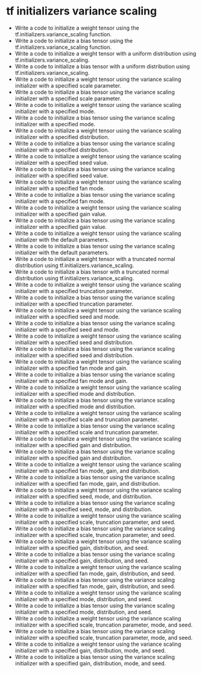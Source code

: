 # tf initializers variance scaling

- Write a code to initialize a weight tensor using the tf.initializers.variance_scaling function.
- Write a code to initialize a bias tensor using the tf.initializers.variance_scaling function.
- Write a code to initialize a weight tensor with a uniform distribution using tf.initializers.variance_scaling.
- Write a code to initialize a bias tensor with a uniform distribution using tf.initializers.variance_scaling.
- Write a code to initialize a weight tensor using the variance scaling initializer with a specified scale parameter.
- Write a code to initialize a bias tensor using the variance scaling initializer with a specified scale parameter.
- Write a code to initialize a weight tensor using the variance scaling initializer with a specified mode.
- Write a code to initialize a bias tensor using the variance scaling initializer with a specified mode.
- Write a code to initialize a weight tensor using the variance scaling initializer with a specified distribution.
- Write a code to initialize a bias tensor using the variance scaling initializer with a specified distribution.
- Write a code to initialize a weight tensor using the variance scaling initializer with a specified seed value.
- Write a code to initialize a bias tensor using the variance scaling initializer with a specified seed value.
- Write a code to initialize a weight tensor using the variance scaling initializer with a specified fan mode.
- Write a code to initialize a bias tensor using the variance scaling initializer with a specified fan mode.
- Write a code to initialize a weight tensor using the variance scaling initializer with a specified gain value.
- Write a code to initialize a bias tensor using the variance scaling initializer with a specified gain value.
- Write a code to initialize a weight tensor using the variance scaling initializer with the default parameters.
- Write a code to initialize a bias tensor using the variance scaling initializer with the default parameters.
- Write a code to initialize a weight tensor with a truncated normal distribution using tf.initializers.variance_scaling.
- Write a code to initialize a bias tensor with a truncated normal distribution using tf.initializers.variance_scaling.
- Write a code to initialize a weight tensor using the variance scaling initializer with a specified truncation parameter.
- Write a code to initialize a bias tensor using the variance scaling initializer with a specified truncation parameter.
- Write a code to initialize a weight tensor using the variance scaling initializer with a specified seed and mode.
- Write a code to initialize a bias tensor using the variance scaling initializer with a specified seed and mode.
- Write a code to initialize a weight tensor using the variance scaling initializer with a specified seed and distribution.
- Write a code to initialize a bias tensor using the variance scaling initializer with a specified seed and distribution.
- Write a code to initialize a weight tensor using the variance scaling initializer with a specified fan mode and gain.
- Write a code to initialize a bias tensor using the variance scaling initializer with a specified fan mode and gain.
- Write a code to initialize a weight tensor using the variance scaling initializer with a specified mode and distribution.
- Write a code to initialize a bias tensor using the variance scaling initializer with a specified mode and distribution.
- Write a code to initialize a weight tensor using the variance scaling initializer with a specified scale and truncation parameter.
- Write a code to initialize a bias tensor using the variance scaling initializer with a specified scale and truncation parameter.
- Write a code to initialize a weight tensor using the variance scaling initializer with a specified gain and distribution.
- Write a code to initialize a bias tensor using the variance scaling initializer with a specified gain and distribution.
- Write a code to initialize a weight tensor using the variance scaling initializer with a specified fan mode, gain, and distribution.
- Write a code to initialize a bias tensor using the variance scaling initializer with a specified fan mode, gain, and distribution.
- Write a code to initialize a weight tensor using the variance scaling initializer with a specified seed, mode, and distribution.
- Write a code to initialize a bias tensor using the variance scaling initializer with a specified seed, mode, and distribution.
- Write a code to initialize a weight tensor using the variance scaling initializer with a specified scale, truncation parameter, and seed.
- Write a code to initialize a bias tensor using the variance scaling initializer with a specified scale, truncation parameter, and seed.
- Write a code to initialize a weight tensor using the variance scaling initializer with a specified gain, distribution, and seed.
- Write a code to initialize a bias tensor using the variance scaling initializer with a specified gain, distribution, and seed.
- Write a code to initialize a weight tensor using the variance scaling initializer with a specified fan mode, gain, distribution, and seed.
- Write a code to initialize a bias tensor using the variance scaling initializer with a specified fan mode, gain, distribution, and seed.
- Write a code to initialize a weight tensor using the variance scaling initializer with a specified mode, distribution, and seed.
- Write a code to initialize a bias tensor using the variance scaling initializer with a specified mode, distribution, and seed.
- Write a code to initialize a weight tensor using the variance scaling initializer with a specified scale, truncation parameter, mode, and seed.
- Write a code to initialize a bias tensor using the variance scaling initializer with a specified scale, truncation parameter, mode, and seed.
- Write a code to initialize a weight tensor using the variance scaling initializer with a specified gain, distribution, mode, and seed.
- Write a code to initialize a bias tensor using the variance scaling initializer with a specified gain, distribution, mode, and seed.
